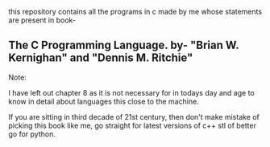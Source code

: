 this repository contains all the programs in c made by me whose statements are present in book-

## The C Programming Language. by- "Brian W. Kernighan" and "Dennis M. Ritchie"

Note:

I have left out chapter 8 as it is not necessary for in todays day and age to know in detail
about languages this close to the machine.

If you are sitting in third decade of 21st century, then don't make mistake of picking this
book like me, go straight for latest versions of c++ stl of better go for python.
